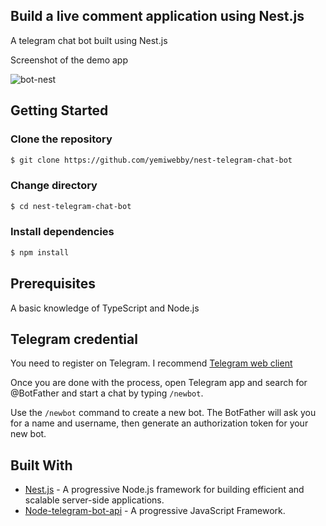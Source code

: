 ## Build a live comment application using Nest.js

A telegram chat bot built using Nest.js

Screenshot of the demo app

![bot-nest](https://user-images.githubusercontent.com/19610753/39759297-3cf1fa5c-52ca-11e8-883b-b565ae1f7e44.gif)


## Getting Started

### Clone the repository
```bash
$ git clone https://github.com/yemiwebby/nest-telegram-chat-bot
```

### Change directory
```bash
$ cd nest-telegram-chat-bot
```

### Install dependencies
```bash
$ npm install
```

## Prerequisites
A basic knowledge of TypeScript and Node.js

## Telegram credential
You need to register on Telegram. I recommend [Telegram web client](https://web.telegram.org/#/im)

Once you are done with the process, open Telegram app and search for @BotFather and start a chat by typing `/newbot`.

Use the `/newbot` command to create a new bot. The BotFather will ask you for a name and username, then generate an authorization token for your new bot.

## Built With

* [Nest.js](https://nestjs.com/) - A progressive Node.js framework for building efficient and scalable server-side applications.
* [Node-telegram-bot-api](https://github.com/yagop/node-telegram-bot-api) - A progressive JavaScript Framework.
